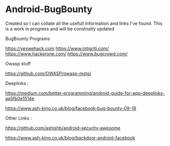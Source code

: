 # Android-BugBounty
Created so I can collate all the usefull information and links I've found. 
This is a work in progress and will be constnatly updated

BugBounty Programs

https://yeswehack.com
https://www.intigriti.com/
https://www.hackerone.com/
https://www.bugcrowd.com/

Owasp stuff

https://github.com/OWASP/owasp-mstg/

Deeplinks : 

https://medium.com/better-programming/android-guide-for-app-deeplinks-aa5fb0e1514e

https://www.ash-king.co.uk/blog/facebook-bug-bounty-09-18

Other Links :

https://github.com/ashishb/android-security-awesome

https://www.ash-king.co.uk/blog/backdoor-android-facebook
